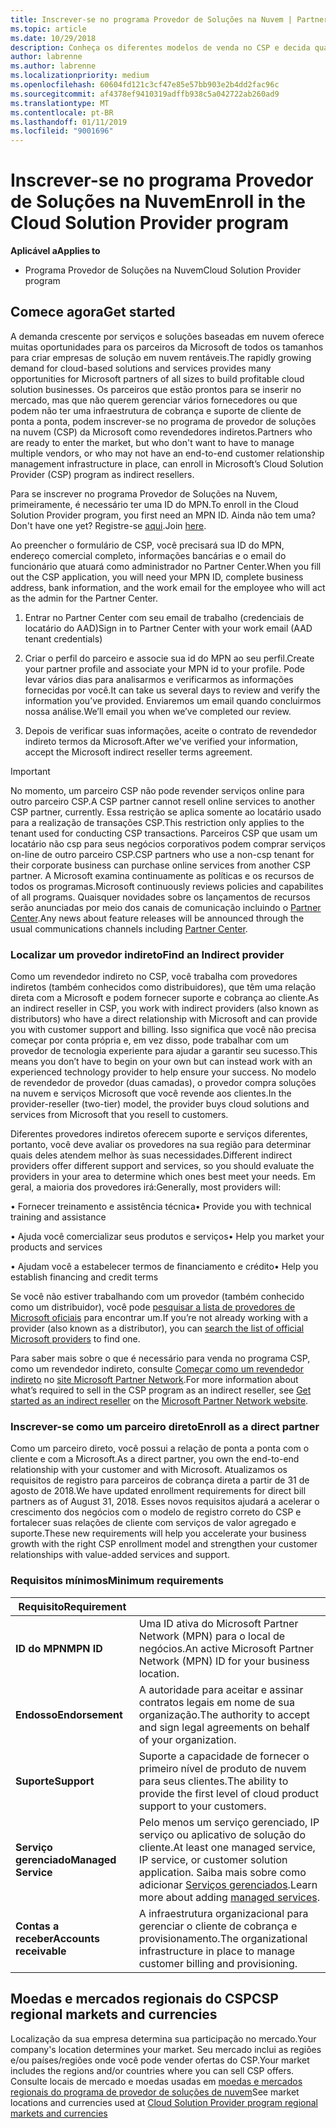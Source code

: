 ```yaml
---
title: Inscrever-se no programa Provedor de Soluções na Nuvem | Partner Center
ms.topic: article
ms.date: 10/29/2018
description: Conheça os diferentes modelos de venda no CSP e decida qual deles funciona melhor para sua empresa
author: labrenne
ms.author: labrenne
ms.localizationpriority: medium
ms.openlocfilehash: 60604fd121c3cf47e85e57bb903e2b4dd2fac96c
ms.sourcegitcommit: af4378ef9410319adffb938c5a042722ab260ad9
ms.translationtype: MT
ms.contentlocale: pt-BR
ms.lasthandoff: 01/11/2019
ms.locfileid: "9001696"
---
```

# <a name="enroll-in-the-cloud-solution-provider-program"></a><span data-ttu-id="52de9-103">Inscrever-se no programa Provedor de Soluções na Nuvem</span><span class="sxs-lookup"><span data-stu-id="52de9-103">Enroll in the Cloud Solution Provider program</span></span>

**<span data-ttu-id="52de9-104">Aplicável a</span><span class="sxs-lookup"><span data-stu-id="52de9-104">Applies to</span></span>**

- <span data-ttu-id="52de9-105">Programa Provedor de Soluções na Nuvem</span><span class="sxs-lookup"><span data-stu-id="52de9-105">Cloud Solution Provider program</span></span>  


## <a name="get-started"></a><span data-ttu-id="52de9-106">Comece agora</span><span class="sxs-lookup"><span data-stu-id="52de9-106">Get started</span></span>

<span data-ttu-id="52de9-107">A demanda crescente por serviços e soluções baseadas em nuvem oferece muitas oportunidades para os parceiros da Microsoft de todos os tamanhos para criar empresas de solução em nuvem rentáveis.</span><span class="sxs-lookup"><span data-stu-id="52de9-107">The rapidly growing demand for cloud-based solutions and services provides many opportunities for Microsoft partners of all sizes to build profitable cloud solution businesses.</span></span> <span data-ttu-id="52de9-108">Os parceiros que estão prontos para se inserir no mercado, mas que não querem gerenciar vários fornecedores ou que podem não ter uma infraestrutura de cobrança e suporte de cliente de ponta a ponta, podem inscrever-se no programa de provedor de soluções na nuvem (CSP) da Microsoft como revendedores indiretos.</span><span class="sxs-lookup"><span data-stu-id="52de9-108">Partners who are ready to enter the market, but who don't want to have to manage multiple vendors, or who may not have an end-to-end customer relationship management infrastructure in place, can enroll in Microsoft’s Cloud Solution Provider (CSP) program as indirect resellers.</span></span>

<span data-ttu-id="52de9-109">Para se inscrever no programa Provedor de Soluções na Nuvem, primeiramente, é necessário ter uma ID do MPN.</span><span class="sxs-lookup"><span data-stu-id="52de9-109">To enroll in the Cloud Solution Provider program, you first need an MPN ID.</span></span> <span data-ttu-id="52de9-110">Ainda não tem uma?</span><span class="sxs-lookup"><span data-stu-id="52de9-110">Don't have one yet?</span></span> <span data-ttu-id="52de9-111">Registre-se [aqui](https://epe.mspartner.microsoft.com/EPE/portal/en-US?partnerid=).</span><span class="sxs-lookup"><span data-stu-id="52de9-111">Join [here](https://epe.mspartner.microsoft.com/EPE/portal/en-US?partnerid=).</span></span>

<span data-ttu-id="52de9-112">Ao preencher o formulário de CSP, você precisará sua ID do MPN, endereço comercial completo, informações bancárias e o email do funcionário que atuará como administrador no Partner Center.</span><span class="sxs-lookup"><span data-stu-id="52de9-112">When you fill out the CSP application, you will need your MPN ID, complete business address, bank information, and the work email for the employee who will act as the admin for the Partner Center.</span></span>

1. <span data-ttu-id="52de9-113">Entrar no Partner Center com seu email de trabalho (credenciais de locatário do AAD)</span><span class="sxs-lookup"><span data-stu-id="52de9-113">Sign in to Partner Center with your work email (AAD tenant credentials)</span></span>

2. <span data-ttu-id="52de9-114">Criar o perfil do parceiro e associe sua id do MPN ao seu perfil.</span><span class="sxs-lookup"><span data-stu-id="52de9-114">Create your partner profile and associate your MPN id to your profile.</span></span>
<span data-ttu-id="52de9-115">Pode levar vários dias para analisarmos e verificarmos as informações fornecidas por você.</span><span class="sxs-lookup"><span data-stu-id="52de9-115">It can take us several days to review and verify the information you’ve provided.</span></span> <span data-ttu-id="52de9-116">Enviaremos um email quando concluirmos nossa análise.</span><span class="sxs-lookup"><span data-stu-id="52de9-116">We’ll email you when we’ve completed our review.</span></span>

3. <span data-ttu-id="52de9-117">Depois de verificar suas informações, aceite o contrato de revendedor indireto termos da Microsoft.</span><span class="sxs-lookup"><span data-stu-id="52de9-117">After we've verified your information, accept the Microsoft indirect reseller terms agreement.</span></span>

> [!IMPORTANT]  
> <span data-ttu-id="52de9-118">No momento, um parceiro CSP não pode revender serviços online para outro parceiro CSP.</span><span class="sxs-lookup"><span data-stu-id="52de9-118">A CSP partner cannot resell online services to another CSP partner, currently.</span></span> <span data-ttu-id="52de9-119">Essa restrição se aplica somente ao locatário usado para a realização de transações CSP.</span><span class="sxs-lookup"><span data-stu-id="52de9-119">This restriction only applies to the tenant used for conducting CSP transactions.</span></span> <span data-ttu-id="52de9-120">Parceiros CSP que usam um locatário não csp para seus negócios corporativos podem comprar serviços on-line de outro parceiro CSP.</span><span class="sxs-lookup"><span data-stu-id="52de9-120">CSP partners who use a non-csp tenant for their corporate business can purchase online services from another CSP partner.</span></span> <span data-ttu-id="52de9-121">A Microsoft examina continuamente as políticas e os recursos de todos os programas.</span><span class="sxs-lookup"><span data-stu-id="52de9-121">Microsoft continuously reviews policies and capabilites of all programs.</span></span> <span data-ttu-id="52de9-122">Quaisquer novidades sobre os lançamentos de recursos serão anunciadas por meio dos canais de comunicação incluindo o [Partner Center](https://partner.microsoft.com/en-us/pcv/announcements).</span><span class="sxs-lookup"><span data-stu-id="52de9-122">Any news about feature releases will be announced through the usual communications channels including [Partner Center](https://partner.microsoft.com/en-us/pcv/announcements).</span></span>

### <a name="find-an-indirect-provider"></a><span data-ttu-id="52de9-123">Localizar um provedor indireto</span><span class="sxs-lookup"><span data-stu-id="52de9-123">Find an Indirect provider</span></span>

<span data-ttu-id="52de9-124">Como um revendedor indireto no CSP, você trabalha com provedores indiretos (também conhecidos como distribuidores), que têm uma relação direta com a Microsoft e podem fornecer suporte e cobrança ao cliente.</span><span class="sxs-lookup"><span data-stu-id="52de9-124">As an indirect reseller in CSP, you work with indirect providers (also known as distributors) who have a direct relationship with Microsoft and can provide you with customer support and billing.</span></span> <span data-ttu-id="52de9-125">Isso significa que você não precisa começar por conta própria e, em vez disso, pode trabalhar com um provedor de tecnologia experiente para ajudar a garantir seu sucesso.</span><span class="sxs-lookup"><span data-stu-id="52de9-125">This means you don’t have to begin on your own but can instead work with an experienced technology provider to help ensure your success.</span></span> <span data-ttu-id="52de9-126">No modelo de revendedor de provedor (duas camadas), o provedor compra soluções na nuvem e serviços Microsoft que você revende aos clientes.</span><span class="sxs-lookup"><span data-stu-id="52de9-126">In the provider-reseller (two-tier) model, the provider buys cloud solutions and services from Microsoft that you resell to customers.</span></span>

<span data-ttu-id="52de9-127">Diferentes provedores indiretos oferecem suporte e serviços diferentes, portanto, você deve avaliar os provedores na sua região para determinar quais deles atendem melhor às suas necessidades.</span><span class="sxs-lookup"><span data-stu-id="52de9-127">Different indirect providers offer different support and services, so you should evaluate the providers in your area to determine which ones best meet your needs.</span></span> <span data-ttu-id="52de9-128">Em geral, a maioria dos provedores irá:</span><span class="sxs-lookup"><span data-stu-id="52de9-128">Generally, most providers will:</span></span> 

<span data-ttu-id="52de9-129">• Fornecer treinamento e assistência técnica</span><span class="sxs-lookup"><span data-stu-id="52de9-129">•   Provide you with technical training and assistance</span></span>

<span data-ttu-id="52de9-130">• Ajuda você comercializar seus produtos e serviços</span><span class="sxs-lookup"><span data-stu-id="52de9-130">•   Help you market your products and services</span></span> 

<span data-ttu-id="52de9-131">• Ajudam você a estabelecer termos de financiamento e crédito</span><span class="sxs-lookup"><span data-stu-id="52de9-131">•   Help you establish financing and credit terms</span></span>

<span data-ttu-id="52de9-132">Se você não estiver trabalhando com um provedor (também conhecido como um distribuidor), você pode [pesquisar a lista de provedores de Microsoft oficiais](https://partnercenter.microsoft.com/partner/find-a-provider) para encontrar um.</span><span class="sxs-lookup"><span data-stu-id="52de9-132">If you’re not already working with a provider (also known as a distributor), you can [search the list of official Microsoft providers](https://partnercenter.microsoft.com/partner/find-a-provider) to find one.</span></span>

<span data-ttu-id="52de9-133">Para saber mais sobre o que é necessário para venda no programa CSP, como um revendedor indireto, consulte [Começar como um revendedor indireto](https://partner.microsoft.com/cloud-solution-provider/whats-required) no [site Microsoft Partner Network](https://partner.microsoft.com/).</span><span class="sxs-lookup"><span data-stu-id="52de9-133">For more information about what’s required to sell in the CSP program as an indirect reseller, see [Get started as an indirect reseller](https://partner.microsoft.com/cloud-solution-provider/whats-required) on the [Microsoft Partner Network website](https://partner.microsoft.com/).</span></span> 



### <a name="enroll-as-a-direct-partner"></a><span data-ttu-id="52de9-134">Inscrever-se como um parceiro direto</span><span class="sxs-lookup"><span data-stu-id="52de9-134">Enroll as a direct partner</span></span>

<span data-ttu-id="52de9-135">Como um parceiro direto, você possui a relação de ponta a ponta com o cliente e com a Microsoft.</span><span class="sxs-lookup"><span data-stu-id="52de9-135">As a direct partner, you own the end-to-end relationship with your customer and with Microsoft.</span></span> <span data-ttu-id="52de9-136">Atualizamos os requisitos de registro para parceiros de cobrança direta a partir de 31 de agosto de 2018.</span><span class="sxs-lookup"><span data-stu-id="52de9-136">We have updated enrollment requirements for direct bill partners as of August 31, 2018.</span></span> <span data-ttu-id="52de9-137">Esses novos requisitos ajudará a acelerar o crescimento dos negócios com o modelo de registro correto do CSP e fortalecer suas relações de cliente com serviços de valor agregado e suporte.</span><span class="sxs-lookup"><span data-stu-id="52de9-137">These new requirements will help you accelerate your business growth with the right CSP enrollment model and strengthen your customer relationships with value-added services and support.</span></span> 

### <a name="minimum-requirements"></a><span data-ttu-id="52de9-138">Requisitos mínimos</span><span class="sxs-lookup"><span data-stu-id="52de9-138">Minimum requirements</span></span>

|**<span data-ttu-id="52de9-139">Requisito</span><span class="sxs-lookup"><span data-stu-id="52de9-139">Requirement</span></span>**|                             |
|--------------------------------|--------------------------------------------------------------|
|**<span data-ttu-id="52de9-140">ID do MPN</span><span class="sxs-lookup"><span data-stu-id="52de9-140">MPN ID</span></span>**   |<span data-ttu-id="52de9-141">Uma ID ativa do Microsoft Partner Network (MPN) para o local de negócios.</span><span class="sxs-lookup"><span data-stu-id="52de9-141">An active Microsoft Partner Network (MPN) ID for your business location.</span></span>   |
|**<span data-ttu-id="52de9-142">Endosso</span><span class="sxs-lookup"><span data-stu-id="52de9-142">Endorsement</span></span>**   |<span data-ttu-id="52de9-143">A autoridade para aceitar e assinar contratos legais em nome de sua organização.</span><span class="sxs-lookup"><span data-stu-id="52de9-143">The authority to accept and sign legal agreements on behalf of your organization.</span></span>|
|**<span data-ttu-id="52de9-144">Suporte</span><span class="sxs-lookup"><span data-stu-id="52de9-144">Support</span></span>**   |<span data-ttu-id="52de9-145">Suporte a capacidade de fornecer o primeiro nível de produto de nuvem para seus clientes.</span><span class="sxs-lookup"><span data-stu-id="52de9-145">The ability to provide the first level of cloud product support to your customers.</span></span>|
|**<span data-ttu-id="52de9-146">Serviço gerenciado</span><span class="sxs-lookup"><span data-stu-id="52de9-146">Managed Service</span></span>**   |<span data-ttu-id="52de9-147">Pelo menos um serviço gerenciado, IP serviço ou aplicativo de solução do cliente.</span><span class="sxs-lookup"><span data-stu-id="52de9-147">At least one managed service, IP service, or customer solution application.</span></span> <span data-ttu-id="52de9-148">Saiba mais sobre como adicionar [Serviços gerenciados](https://partner.microsoft.com/en-US/business-opportunities/managed-services-provider).</span><span class="sxs-lookup"><span data-stu-id="52de9-148">Learn more about adding [managed services](https://partner.microsoft.com/en-US/business-opportunities/managed-services-provider).</span></span>|
|**<span data-ttu-id="52de9-149">Contas a receber</span><span class="sxs-lookup"><span data-stu-id="52de9-149">Accounts receivable</span></span>** |<span data-ttu-id="52de9-150">A infraestrutura organizacional para gerenciar o cliente de cobrança e provisionamento.</span><span class="sxs-lookup"><span data-stu-id="52de9-150">The organizational infrastructure in place to manage customer billing and provisioning.</span></span> 



## <a name="csp-regional-markets-and-currencies"></a><span data-ttu-id="52de9-151">Moedas e mercados regionais do CSP</span><span class="sxs-lookup"><span data-stu-id="52de9-151">CSP regional markets and currencies</span></span>

<span data-ttu-id="52de9-152">Localização da sua empresa determina sua participação no mercado.</span><span class="sxs-lookup"><span data-stu-id="52de9-152">Your company's location determines your market.</span></span> <span data-ttu-id="52de9-153">Seu mercado inclui as regiões e/ou países/regiões onde você pode vender ofertas do CSP.</span><span class="sxs-lookup"><span data-stu-id="52de9-153">Your market includes the regions and/or countries where you can sell CSP offers.</span></span> <span data-ttu-id="52de9-154">Consulte locais de mercado e moedas usadas em [moedas e mercados regionais do programa de provedor de soluções de nuvem](regional-authorization-overview.md)</span><span class="sxs-lookup"><span data-stu-id="52de9-154">See market locations and currencies used at [Cloud Solution Provider program regional markets and currencies](regional-authorization-overview.md)</span></span>




